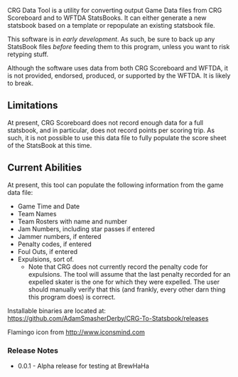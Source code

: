 CRG Data Tool is a utility for converting output Game Data files from CRG Scoreboard and to WFTDA StatsBooks.  It can either generate a new statsbook based on a template or repopulate an existing statsbook file.  

This software is in *early development*. As such, be sure to back up any StatsBook files *before* feeding them to this program, unless you want to risk retyping stuff.

Although the software uses data from both CRG Scoreboard and WFTDA, it is not provided, endorsed, produced, or supported by the WFTDA. It is likely to break.

## Limitations

At present, CRG Scoreboard does not record enough data for a full statsbook, and in particular, does not record points per scoring trip.  As such, it is not possible to use this data file to fully populate the score sheet of the StatsBook at this time.  

## Current Abilities

At present, this tool can populate the following information from the game data file:

* Game Time and Date
* Team Names
* Team Rosters with name and number
* Jam Numbers, including star passes if entered
* Jammer numbers, if entered
* Penalty codes, if entered
* Foul Outs, if entered
* Expulsions, sort of.
    * Note that CRG does not currently record the penalty code for expulsions.  The tool will assume that the last penalty recorded for an expelled skater is the one for which they were expelled.  The user should manually verify that this (and frankly, every other darn thing this program does) is correct.



Installable binaries are located at:
https://github.com/AdamSmasherDerby/CRG-To-Statsbook/releases


Flamingo icon from http://www.iconsmind.com

### Release Notes

* 0.0.1 - Alpha release for testing at BrewHaHa